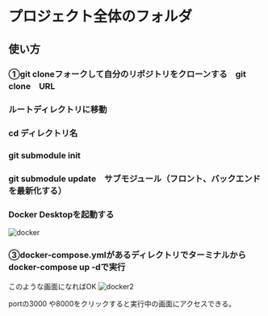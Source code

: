 # プロジェクト全体のフォルダ

## 使い方
 ### ①git cloneフォークして自分のリポジトリをクローンする　git clone　URL

### ルートディレクトリに移動
 ### cd ディレクトリ名
 ### git submodule init  
 ### git submodule update　サブモジュール（フロント、バックエンドを最新化する）

 ### Docker Desktopを起動する
![docker](https://github.com/user-attachments/assets/68dcb70f-2e89-40bc-9dbe-5a15664022d9)


 ### ③docker-compose.ymlがあるディレクトリでターミナルからdocker-compose up -dで実行

このような画面になればOK
 ![docker2](https://github.com/user-attachments/assets/f28eb80b-434b-4c22-ade7-35ca0645fdcc)

portの3000 や8000をクリックすると実行中の画面にアクセスできる。